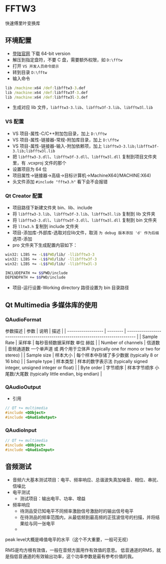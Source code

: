 # FFTW3 
快速傅里叶变换库

## 环境配置
- [登陆官网](#http://www.fftw.org/install/windows.html) 下载 64-bit version
- 解压到指定盘符，不要 C 盘，需要额外权限，如 `D:\fftw`
- 打开 `VS 开发人员命令提示`
- 转到目录 `D:\fftw`
- 输入命令
``` cmd
lib /machine:x64 /def:libfftw3-3.def
lib /machine:x64 /def:libfftw3f-3.def
lib /machine:x64 /def:libfftw3l-3.def
```
- 生成对应 lib 文件，`libfftw3-3.lib`、`libfftw3f-3.lib`、`libfftw3l.lib`

### VS 配置
- VS 项目-属性-C/C++附加包目录，加上 `D:\fftw`
- VS 项目-属性-链接器-常规-附加库目录，加上 `D:\fftw`
- VS 项目-属性-链接器-输入-附加依赖项，加上 `libfftw3-3.lib;libfftw3f-3.lib;libfftw3l.lib`
- 把 `libfftw3-3.dll`、`libfftw3f-3.dll`、`libfftw3l.dll` 复制到项目文件夹里，有 .vcxproj 文件的那个
- 设置项目为 64 位
- 项目属性->链接器->高级->目标计算机->MachineX64(/MACHINE:X64) 
- 头文件添加 `#include "fftw3.h"` 看下会不会报错

### Qt Creator 配置
- 项目路径下新建文件夹 bin、lib、include
- 将 `libfftw3-3.lib`、`libfftw3f-3.lib`、`libfftw3l.lib` 复制到 lib 文件夹
- 将 `libfftw3-3.dll`、`libfftw3f-3.dll`、`libfftw3l.dll` 复制到 bin 文件夹
- 将 `lltw3.h` 复制到 include 文件夹
- 项目-添加库-外部库-选取对应lib文件，取消 `为 debug 版本添加 'd' 作为后缀` 选项-添加
- pro 文件夹下生成配置内容如下：
``` bash
win32: LIBS += -L$$PWD/lib/ -llibfftw3-3
win32: LIBS += -L$$PWD/lib/ -llibfftw3f-3
win32: LIBS += -L$$PWD/lib/ -llibfftw3l-3

INCLUDEPATH += $$PWD/include
DEPENDPATH += $$PWD/include
```
- 项目-运行设置-Working directory 路径设置为 bin 目录路径

## Qt Multimedia 多媒体库的使用
### QAudioFormat
参数描述
|        参数        |   说明   |                                        描述                                        |
| ------------------ | -------- | ---------------------------------------------------------------------------------- |
| Sample Rate        | 采样率   | 每秒音频数据采样数 单位 赫兹                                                       |
| Number of channels | 信道数   | 音频通道数 一个单声道 或 两个用于立体声 (typically one for mono or two for stereo) |
| Sample size        | 样本大小 | 每个样本中存储了多少数据 (typically 8 or 16 bits)                                  |
| Sample type        | 样本类型 | 样本的数字表示法 (typically signed integer, unsigned integer or float)             |
| Byte order         | 字节顺序 | 样本字节顺序 小尾数/大尾数 (typically little endian, big endian)                   |

### QAudioOutput
- 引用
``` C++
// QT += multimedia
#include <QObject>
#include <QAudioOutput>
```

### QAudioInput
``` C++
// QT += multimedia
#include <QObject>
#include <QAudioInput>
```

## 音频测试
- 音频六大基本测试项目：电平、频率响应、总谐波失真加噪音、相位、串扰、信噪比
- 电平测试
  - 测试项目：输出电平、功率、增益
- 频率响应
  - 待测品受已知电平不同频率激励信号激励时的输出信号电平
  - 在待测品的频率范围内，从最低频到最高频的正弦波信号的扫描，并将结果绘与同一张电平
  - 


peak level大概是峰值电平的水平（这个不大重要，一般可无视）

RMS是均方根有效值，一般在音频方面用作有效值的意思。
低音通道的RMS，就是指低音通道的有效输出功率，这个功率参数是最有参考价值的我。




